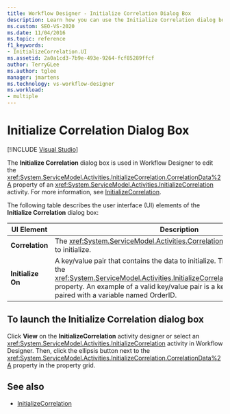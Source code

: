 ```yaml
---
title: Workflow Designer - Initialize Correlation Dialog Box
description: Learn how you can use the Initialize Correlation dialog box in the Workflow Designer to edit the CorrelationData property of an InitializeCorrelation activity. 
ms.custom: SEO-VS-2020
ms.date: 11/04/2016
ms.topic: reference
f1_keywords:
- InitializeCorrelation.UI
ms.assetid: 2a0a1cd3-7b9e-493e-9264-fcf85289ffcf
author: TerryGLee
ms.author: tglee
manager: jmartens
ms.technology: vs-workflow-designer
ms.workload:
- multiple
---
```

# Initialize Correlation Dialog Box

 [!INCLUDE [Visual Studio](~/includes/applies-to-version/vs-not-mac.md)]

The **Initialize Correlation** dialog box is used in Workflow Designer to edit the <xref:System.ServiceModel.Activities.InitializeCorrelation.CorrelationData%2A> property of an <xref:System.ServiceModel.Activities.InitializeCorrelation> activity. For more information, see [InitializeCorrelation](../workflow-designer/initializecorrelation-activity-designer.md).

The following table describes the user interface (UI) elements of the **Initialize Correlation** dialog box:

|UI Element|Description|
|-|-----------------|
|**Correlation**|The <xref:System.ServiceModel.Activities.CorrelationHandle> of the correlation to initialize.|
|**Initialize On**|A key/value pair that contains the data to initialize. This value corresponds to the <xref:System.ServiceModel.Activities.InitializeCorrelation.CorrelationData%2A> property. An example of a valid key/value pair is a key named "OrderID" paired with a variable named OrderID.|

## To launch the Initialize Correlation dialog box

Click **View** on the **InitializeCorrelation** activity designer or select an <xref:System.ServiceModel.Activities.InitializeCorrelation> activity in Workflow Designer. Then, click the ellipsis button next to the <xref:System.ServiceModel.Activities.InitializeCorrelation.CorrelationData%2A> property in the property grid.

## See also

- [InitializeCorrelation](../workflow-designer/initializecorrelation-activity-designer.md)
